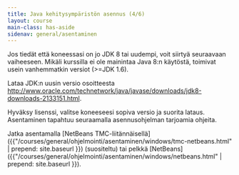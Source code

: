 ```yaml
---
title: Java kehitysympäristön asennus (4/6)
layout: course
main-class: has-aside
sidenav: general/asentaminen
---	
```

Jos tiedät että koneessasi on jo JDK 8 tai uudempi, voit siirtyä seuraavaan vaiheeseen. Mikäli kurssilla ei ole mainintaa Java 8:n käytöstä, toimivat usein vanhemmatkin versiot (>=JDK 1.6).

Lataa JDK:n uusin versio osoitteesta <http://www.oracle.com/technetwork/java/javase/downloads/jdk8-downloads-2133151.html>.

Hyväksy lisenssi, valitse koneeseesi sopiva versio ja suorita lataus. Asentaminen tapahtuu seuraamalla asennusohjelman tarjoamia ohjeita.

Jatka asentamalla [NetBeans TMC-liitännäisellä]({{"/courses/general/ohjelmointi/asentaminen/windows/tmc-netbeans.html" | prepend: site.baseurl }}) (suositeltu) tai  pelkkä [NetBeans]({{"/courses/general/ohjelmointi/asentaminen/windows/netbeans.html" | prepend: site.baseurl }}).
